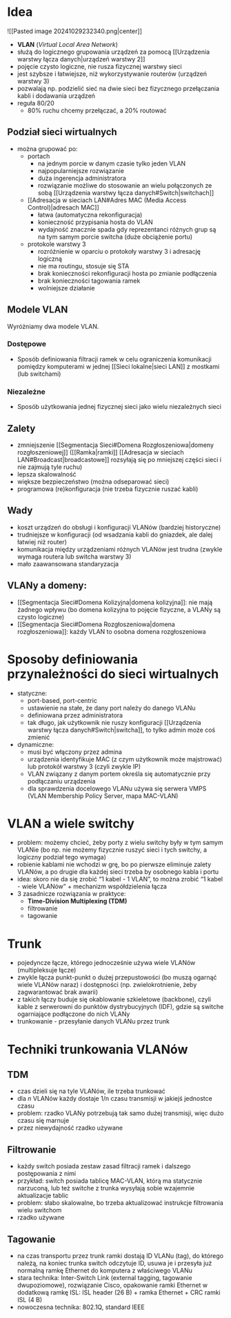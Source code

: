 # Idea

![[Pasted image 20241029232340.png|center]]

- **VLAN** (*Virtual Local Area Network*)
- służą do logicznego grupowania urządzeń za pomocą [[Urządzenia warstwy łącza danych|urządzeń warstwy 2]]
- pojęcie czysto logiczne, nie rusza fizycznej warstwy sieci
- jest szybsze i łatwiejsze, niż wykorzystywanie routerów (urządzeń warstwy 3)
- pozwalają np. podzielić sieć na dwie sieci bez fizycznego przełączania kabli i dodawania urządzeń
- reguła 80/20
	- 80% ruchu chcemy przełączać, a 20% routować

## Podział sieci wirtualnych

- można grupować po:
	- portach
		- na jednym porcie w danym czasie tylko jeden VLAN
		- najpopularniejsze rozwiązanie
		- duża ingerencja administratora
		- rozwiązanie możliwe do stosowanie an wielu połączonych ze sobą [[Urządzenia warstwy łącza danych#Switch|switchach]]
	- [[Adresacja w sieciach LAN#Adres MAC (Media Access Control)|adresach MAC]]
		- łatwa (automatyczna rekonfiguracja)
		- konieczność przypisania hosta do VLAN
		- wydajność znacznie spada gdy reprezentanci różnych grup są na tym samym porcie switcha (duże obciążenie portu)
	- protokole warstwy 3
		- rozróżnienie w oparciu o protokoły warstwy 3 i adresację logiczną
		- nie ma routingu, stosuje się STA
		- brak konieczności rekonfiguracji hosta po zmianie podłączenia
		- brak konieczności tagowania ramek
		- wolniejsze działanie
## Modele VLAN

Wyróżniamy dwa modele VLAN.
### Dostępowe

- Sposób definiowania filtracji ramek w celu ograniczenia komunikacji pomiędzy komputerami w jednej [[Sieci lokalne|sieci LAN]] z mostkami (lub switchami)
### Niezależne

- Sposób użytkowania jednej fizycznej sieci jako wielu niezależnych sieci

## Zalety

- zmniejszenie [[Segmentacja Sieci#Domena Rozgłoszeniowa|domeny rozgłoszeniowej]] ([[Ramka|ramki]] [[Adresacja w sieciach LAN#Broadcast|broadcastowe]] rozsyłają się po mniejszej części sieci i nie zajmują tyle ruchu)
- lepsza skalowalność
- większe bezpieczeństwo (można odseparować sieci)
- programowa (re)konfiguracja (nie trzeba fizycznie ruszać kabli)
## Wady

- koszt urządzeń do obsługi i konfiguracji VLANów (bardziej historyczne)
- trudniejsze w konfiguracji (od wsadzania kabli do gniazdek, ale dalej łatwiej niż router)
- komunikacja między urządzeniami różnych VLANów jest trudna (zwykle wymaga routera lub switcha warstwy 3)
- mało zaawansowana standaryzacja
## VLANy a domeny:

- [[Segmentacja Sieci#Domena Kolizyjna|domena kolizyjna]]: nie mają żadnego wpływu (bo domena kolizyjna to pojęcie fizyczne, a VLANy są czysto logiczne)
- [[Segmentacja Sieci#Domena Rozgłoszeniowa|domena rozgłoszeniowa]]: każdy VLAN to osobna domena rozgłoszeniowa

# Sposoby definiowania przynależności do sieci wirtualnych

- statyczne:
	- port-based, port-centric
	- ustawienie na stałe, że dany port należy do danego VLANu
	- definiowana przez administratora
	- tak długo, jak użytkownik nie ruszy konfiguracji [[Urządzenia warstwy łącza danych#Switch|switcha]], to tylko admin może coś zmienić
- dynamiczne:
	- musi być włączony przez admina
	- urządzenia identyfikuje MAC (z czym użytkownik może majstrować) lub protokół warstwy 3 (czyli zwykle IP)
	- VLAN związany z danym portem określa się automatycznie przy podłączaniu urządzenia
	- dla sprawdzenia docelowego VLANu używa się serwera VMPS (VLAN Membership Policy Server, mapa MAC-VLAN)

# VLAN a wiele switchy

- problem: możemy chcieć, żeby porty z wielu switchy były w tym samym VLANie (bo np. nie możemy fizycznie ruszyć sieci i tych switchy, a logiczny podział tego wymaga)
- robienie kablami nie wchodzi w grę, bo po pierwsze eliminuje zalety VLANów, a po drugie dla każdej sieci trzeba by osobnego kabla i portu
- idea: skoro nie da się zrobić “1 kabel - 1 VLAN”, to można zrobić “1 kabel - wiele VLANów” + mechanizm współdzielenia łącza
- 3 zasadnicze rozwiązania w praktyce:
	- **Time-Division Multiplexing (TDM)**
	- filtrowanie
	- tagowanie

# Trunk

- pojedyncze łącze, którego jednocześnie używa wiele VLANów (multipleksuje łącze)
- zwykle łącza punkt-punkt o dużej przepustowości (bo muszą ogarnąć wiele VLANów naraz) i dostępności (np. zwielokrotnienie, żeby zagwarantować brak awarii)
- z takich łączy buduje się okablowanie szkieletowe (backbone), czyli kable z serwerowni do punktów dystrybucyjnych (IDF), gdzie są switche ogarniające podłączone do nich VLANy
- trunkowanie - przesyłanie danych VLANu przez trunk

# Techniki trunkowania VLANów

## TDM

 - czas dzieli się na tyle VLANów, ile trzeba trunkować
- dla $n$ VLANów każdy dostaje 1/n czasu transmisji w jakiejś jednostce czasu
- problem: rzadko VLANy potrzebują tak samo dużej transmisji, więc dużo czasu się marnuje
- przez niewydajność rzadko używane
## Filtrowanie

- każdy switch posiada zestaw zasad filtracji ramek i dalszego postępowania z nimi
- przykład: switch posiada tablicę MAC-VLAN, którą ma statycznie narzuconą, lub też switche z trunka wysyłają sobie wzajemnie aktualizacje tablic
- problem: słabo skalowalne, bo trzeba aktualizować instrukcje filtrowania wielu switchom
- rzadko używane
## Tagowanie

- na czas transportu przez trunk ramki dostają ID VLANu (tag), do którego należą, na koniec trunka switch odczytuje ID, usuwa je i przesyła już normalną ramkę Ethernet do komputera z właściwego VLANu
- stara technika: Inter-Switch Link (external tagging, tagowanie dwupoziomowe), rozwiązanie Cisco, opakowanie ramki Ethernet w dodatkową ramkę ISL: ISL header (26 B) + ramka Ethernet + CRC ramki ISL (4 B)
- nowoczesna technika: 802.1Q, standard IEEE
